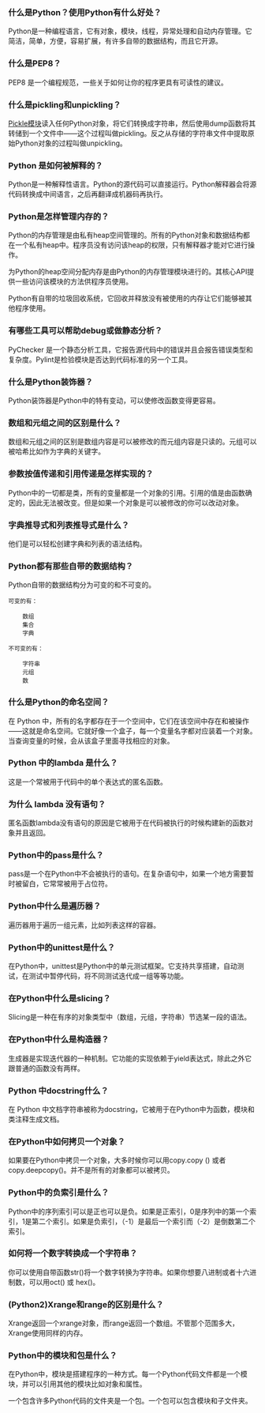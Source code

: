 ### 什么是Python？使用Python有什么好处？
Python是一种编程语言，它有对象，模块，线程，异常处理和自动内存管理。它简洁，简单，方便，容易扩展，有许多自带的数据结构，而且它开源。

### 什么是PEP8？

PEP8 是一个编程规范，一些关于如何让你的程序更具有可读性的建议。

### 什么是pickling和unpickling？

[Pickle模块](https://docs.python.org/2/library/pickle.html)读入任何Python对象，将它们转换成字符串，然后使用dump函数将其转储到一个文件中——这个过程叫做pickling。反之从存储的字符串文件中提取原始Python对象的过程叫做unpickling。

### Python 是如何被解释的？

Python是一种解释性语言。Python的源代码可以直接运行。Python解释器会将源代码转换成中间语言，之后再翻译成机器码再执行。

### Python是怎样管理内存的？

Python的内存管理是由私有heap空间管理的。所有的Python对象和数据结构都在一个私有heap中。程序员没有访问该heap的权限，只有解释器才能对它进行操作。

为Python的heap空间分配内存是由Python的内存管理模块进行的。其核心API提供一些访问该模块的方法供程序员使用。

Python有自带的垃圾回收系统，它回收并释放没有被使用的内存让它们能够被其他程序使用。

### 有哪些工具可以帮助debug或做静态分析？

PyChecker 是一个静态分析工具，它报告源代码中的错误并且会报告错误类型和复杂度。Pylint是检验模块是否达到代码标准的另一个工具。

### 什么是Python装饰器？

Python装饰器是Python中的特有变动，可以使修改函数变得更容易。

### 数组和元组之间的区别是什么？

数组和元组之间的区别是数组内容是可以被修改的而元组内容是只读的。元组可以被哈希比如作为字典的关键字。

### 参数按值传递和引用传递是怎样实现的？

Python中的一切都是类，所有的变量都是一个对象的引用。引用的值是由函数确定的，因此无法被改变。但是如果一个对象是可以被修改的你可以改动对象。

### 字典推导式和列表推导式是什么？

他们是可以轻松创建字典和列表的语法结构。

### Python都有那些自带的数据结构？

Python自带的数据结构分为可变的和不可变的。

```
可变的有：

    数组
    集合
    字典

不可变的有：

    字符串
    元组
    数
```

### 什么是Python的命名空间？

在 Python 中，所有的名字都存在于一个空间中，它们在该空间中存在和被操作——这就是命名空间。它就好像一个盒子，每一个变量名字都对应装着一个对象。当查询变量的时候，会从该盒子里面寻找相应的对象。

### Python 中的lambda 是什么？

这是一个常被用于代码中的单个表达式的匿名函数。

### 为什么 lambda 没有语句？

匿名函数lambda没有语句的原因是它被用于在代码被执行的时候构建新的函数对象并且返回。

### Python中的pass是什么？

pass是一个在Python中不会被执行的语句。在复杂语句中，如果一个地方需要暂时被留白，它常常被用于占位符。

### Python中什么是遍历器？

遍历器用于遍历一组元素，比如列表这样的容器。

### Python中的unittest是什么？

在Python中，unittest是Python中的单元测试框架。它支持共享搭建，自动测试，在测试中暂停代码，将不同测试迭代成一组等等功能。

### 在Python中什么是slicing？

Slicing是一种在有序的对象类型中（数组，元组，字符串）节选某一段的语法。

### 在Python中什么是构造器？

生成器是实现迭代器的一种机制。它功能的实现依赖于yield表达式，除此之外它跟普通的函数没有两样。

### Python 中docstring什么？

在 Python 中文档字符串被称为docstring，它被用于在Python中为函数，模块和类注释生成文档。

### 在Python中如何拷贝一个对象？

如果要在Python中拷贝一个对象，大多时候你可以用copy.copy () 或者copy.deepcopy()。并不是所有的对象都可以被拷贝。

### Python中的负索引是什么？

Python中的序列索引可以是正也可以是负。如果是正索引，0是序列中的第一个索引，1是第二个索引。如果是负索引，（-1）是最后一个索引而（-2）是倒数第二个索引。 

### 如何将一个数字转换成一个字符串？

你可以使用自带函数str()将一个数字转换为字符串。如果你想要八进制或者十六进制数，可以用oct() 或 hex()。

### (Python2)Xrange和range的区别是什么？

Xrange返回一个xrange对象，而range返回一个数组。不管那个范围多大，Xrange使用同样的内存。

### Python中的模块和包是什么？

在Python中，模块是搭建程序的一种方式。每一个Python代码文件都是一个模块，并可以引用其他的模块比如对象和属性。

一个包含许多Python代码的文件夹是一个包。一个包可以包含模块和子文件夹。